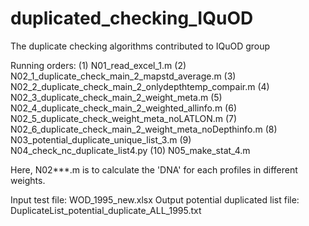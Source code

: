 # duplicated_checking_IQuOD
The duplicate checking algorithms contributed to IQuOD group


Running orders:
(1) N01_read_excel_1.m
(2) N02_1_duplicate_check_main_2_mapstd_average.m
(3) N02_2_duplicate_check_main_2_onlydepthtemp_compair.m
(4) N02_3_duplicate_check_main_2_weight_meta.m
(5) N02_4_duplicate_check_main_2_weighted_allinfo.m
(6) N02_5_duplicate_check_weight_meta_noLATLON.m
(7) N02_6_duplicate_check_main_2_weight_meta_noDepthinfo.m
(8) N03_potential_duplicate_unique_list_3.m
(9) N04_check_nc_duplicate_list4.py
(10) N05_make_stat_4.m

Here, N02***.m is to calculate the 'DNA' for each profiles in different weights.

Input test file: WOD_1995_new.xlsx
Output potential duplicated list file: DuplicateList_potential_duplicate_ALL_1995.txt
